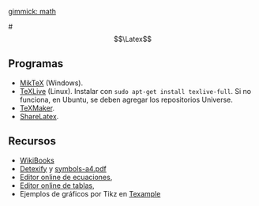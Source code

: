 [gimmick: math]()

#$$\Latex$$

## Programas
* [MikTeX](http://miktex.org/download) (Windows).  
* [TeXLive](https://www.tug.org/texlive/) (Linux).  Instalar con ```sudo apt-get install texlive-full```. Si no funciona, en Ubuntu, se deben agregar los repositorios Universe.  
* [TeXMaker](http://www.xm1math.net/texmaker/download.html).  
* [ShareLatex](http://www.sharelatex.com). 
  
  
## Recursos
* [WikiBooks](https://en.wikibooks.org/wiki/LaTeX)
* [Detexify](http://detexify.kirelabs.org/classify.html) y [symbols-a4.pdf](http://www.ctan.org/tex-archive/info/symbols/comprehensive/) 
* [Editor online de ecuaciones](http://www.codecogs.com/latex/eqneditor.php), 
* [Editor online de tablas](http://truben.no/latex/table/), 
* Ejemplos de gráficos por Tikz en [Texample](http://www.texample.net/tikz/)


